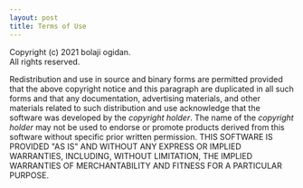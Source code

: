 ```yaml
---
layout: post
title: Terms of Use
---
```



Copyright (c) 2021 bolaji ogidan.  
All rights reserved.

Redistribution and use in source and binary forms are permitted provided that the above copyright notice and this paragraph are duplicated in all such forms and that any documentation, advertising materials, and other materials related to such distribution and use acknowledge that the software was developed by the _copyright holder_. The name of the _copyright holder_ may not be used to endorse or promote products derived from this software without specific prior written permission.
THIS SOFTWARE IS PROVIDED "AS IS" AND WITHOUT ANY EXPRESS OR IMPLIED WARRANTIES, INCLUDING, WITHOUT LIMITATION, THE IMPLIED WARRANTIES OF MERCHANTABILITY AND FITNESS FOR A PARTICULAR PURPOSE.
